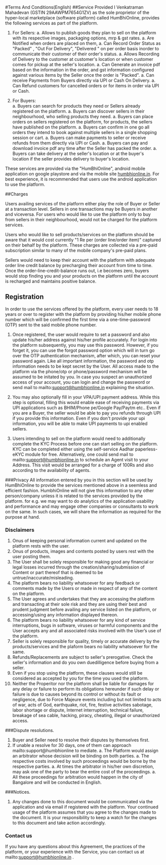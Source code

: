 #Terms  And Conditions(English)
##Service Provided
I Venkatraman Mahadevan (GSTIN 29AAWPM7654G1ZV) as the sole proprietor of the hyper-local marketplace (software platform) called HumBhiOnline, provides the following services as part of the platform.  

1. For Sellers: 
	a. Allows to publish goods they plan to sell on the platform with its respective images, packaging options, mrp & gst rates.
	a. Are Notified when orders are placed on them, 
	a. Can Record Order Status as  "Packed" , "Out For Delivery", "Delivered " on per order basis inorder to communicate their customer of their order's status. 
	a. Allows Recording of Delivery to the customer at customer's location or when customer comes for pickup at the seller's location.
	a. Can Generate an invoice pdf based on the information in the order, and gst information configured against various items by the Seller once the order is "Packed". 
	a. Can receive Payments from Buyers directly via UPI or Cash On Delivery. 
	a. Can Refund customers for cancelled orders or for items in order via UPI or Cash.


1. For Buyers: 	
	a. Buyers can search for products they need or Sellers already registered on the platform.
	a. Buyers can discover sellers in their neighbourhood, who selling products they need. 
	a. Buyers can place orders on sellers registered on the platform, for products, the sellers have published on the platform.
	a. Buyers can confirm in one go all orders they intend to book against multiple sellers in a single shopping session or cart. 
	a. Buyers can make payments to seller or receive refunds from them directly via UPI or Cash. 
	a. Buyers can pay and download invoice pdf any time after the Seller has packed the order.
	a. Buyers can take delivery at the seller's location or at the buyer's location if the seller provides delivery to buyer's location.

These services are provided via the "HumBhiOnline", android mobile application on google playstore and  via the mobile site <a href="http://humbhionline.in">humbhionline.in</a>. For best experience, it is recommended that users use the android application to use the platform. 


##Charges
 
Users availing services of the platform either play the role of Buyer or Seller at a transaction level. Sellers in one transactions may be Buyers in another and viceversa. For users who would like to use the platform only to buy from sellers in their neighbourhood, would not be charged for the platform services. 

Users who would like to sell products/services on the platform should be aware that it would cost currently "1 Re per (order line/order item)" captured on their behalf by the platform. These charges are collected via a pre-paid subscription similar to many of the mobile company's pre-paid plans.

Sellers would need to keep their account with the platform with adequate order line credit balance by precharging their account from time to time. Once the order-line-credit-balance  runs out, i.e becomes zero, buyers would stop finding you and your products on the platform until the account is recharged and maintains positive balance. 

## Registration 
In order to use the services offered by the platform, every user needs to 18 years or over to register with the platform by providing his/her mobile phone number which will be confirmed the first time via a one-time-password (OTP) sent to the said mobile phone number.

1. Once registered, the user would require to set a password and also update his/her address against his/her profile accurately. For login into the platform subsequently, you may use this password. However, if you forget it, you can use the forgot password option which will in turn go over the OTP authentication mechanism, after which, you can reset your password again. Like all important information, the password and otp information needs to be kept secret by the User. All access made to the platform via the phone/otp or phone/password mechanism will be assumed to be initated by you. In case you suspect an unauthorized access of your account, you can login and change the password or send mail to mailto:support@humbhionline.in explaining the situation. 

1. You may also optionally fill in your VPA/UPI payment address. While this step is optional, filling this would enable ease of receiving payments via UPI applications such as BHIM/Phone pe/Google Pay/Paytm etc.. Even if you are a Buyer, the seller would be able to pay you refunds through UPI if you provide this information. Even if you don't provide your upi information, you will be able to make UPI payments to upi enabled sellers. 

1. Users intending to sell on the platform would need to additionally complete the KYC Process before one can start selling on the platform. KYC can be completed either using the self-service Aadhar paperless-eKYC module for free. Alternatively, one could send mail to mailto:support@humbhionline.in to schedule an Agent visit to your Address. This visit would be arranged for a charge of 100Rs and also according to the availability of agents. 


###Privacy 
All information entered by you in this section will be used by HumBhiOnline to provide the services mentioned above in a seemless and efficient fashion. HumbhiOnline will not give this information to any other person/company unless it is related to the services provided by the platform. for e.g. we may want to do analytics of the application usability and performance and may engage other companies or consultants to work on the same. In such cases, we will share the information as required for the purpose at hand. 


### Disclaimers

1. Onus of keeping personal information current and updated on the platform rests with the user. 
1. Onus of products, images and contents posted by users rest with the user posting them. 
1. The User shall be solely responsible for making good any financial or legal losses incurred through the creation/sharing/submission of Content or part thereof that is deemed to be untrue/inaccurate/misleading.
1. The platform bears no liability whatsoever for any feedback or comments made by the Users or made in respect of any of the content on the platform.
1. The User agrees and undertakes that they are accessing the platform and transacting at their sole risk and they are using their best and prudent judgment before availing any service listed on the platform, or accessing/using any information displayed thereon.  
1. The platform bears no liability whatsoever for any kind of service interruptions, bugs in software, viruses or harmful components and the User accepts any and all associated risks involved with the User’s use of the platform. 
1. Seller is solely responsible for quality, timely or accurate delivery by the products/services and the plaform bears no liability whatsoever for the same. 
1. Refunds/Replacements are subject to seller's prerogative. Check the seller's information and do you own duedilligence before buying from a seller. 
1. Even if you stop using the platform, these clauses would still be considered as accepted by you for the time you used the platform. 
1. Neither the Properitor nor the platform shall be liable for damages for any delay or failure to perform its obligations hereunder if such delay or failure is due to causes beyond its control or without its fault or negligence, due to Force Majeure events including but not limited to acts of war, acts of God, earthquake, riot, fire, festive activities sabotage, labor shortage or dispute, Internet interruption, technical failure, breakage of sea cable, hacking, piracy, cheating, illegal or unauthorized access.

###Dispute resolutions.
1. Buyer and Seller need to resolve their disputes by themselves first. 
1. If unable a resolve for 30 days, one of them can approach mailto:support@humbhionline to mediate. 
	a. The Platform would  assign an arbitrator whose decision will be binding on both parties. 
	a. The respective costs involved by such proceedings would be borne by the respective parties. 
	a. At times the arbitrator in his/her own discretion, may ask one of the party to bear the entire cost of the proceedings.
	a. All these proceedings for arbitration would happen in the city of Bangalore and will be conducted in English.
	

###Notices.
1. Any changes done to this document would be communicated via the application and via email if registered with the platform. Your continued usage of the platform assumes that you agree to the changes made to the document. It is your responsibility to keep a watch for the changes to this document and take action  accordingly. 

### Contact us 
 If you have any questions about this Agreement, the practices of the platform, or your experience with the Service, you can contact us at mailto:support@humbhionline.in .


